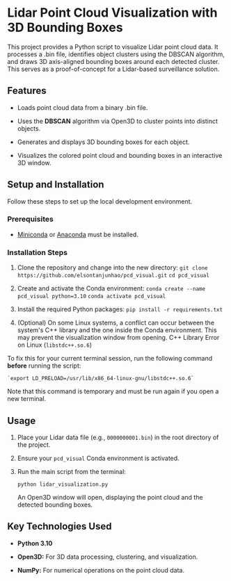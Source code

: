 # Lidar Point Cloud Visualization with 3D Bounding Boxes

This project provides a Python script to visualize Lidar point cloud data. It processes a .bin file, identifies object clusters using the DBSCAN algorithm, and draws 3D axis-aligned bounding boxes around each detected cluster. This serves as a proof-of-concept for a Lidar-based surveillance solution.

## Features

*   Loads point cloud data from a binary .bin file.
    
*   Uses the **DBSCAN** algorithm via Open3D to cluster points into distinct objects.
    
*   Generates and displays 3D bounding boxes for each object.
    
*   Visualizes the colored point cloud and bounding boxes in an interactive 3D window.
    

## Setup and Installation

Follow these steps to set up the local development environment.

### Prerequisites

*   [Miniconda](https://docs.conda.io/en/latest/miniconda.html "null") or [Anaconda](https://www.anaconda.com/products/distribution "null") must be installed.
    

### Installation Steps

1.  Clone the repository and change into the new directory: `git clone https://github.com/elsontanjunhao/pcd_visual.git` `cd pcd_visual`
    
2.  Create and activate the Conda environment: `conda create --name pcd_visual python=3.10` `conda activate pcd_visual`
    
3.  Install the required Python packages: `pip install -r requirements.txt`

4.  (Optional) On some Linux systems, a conflict can occur between the system's C++ library and the one inside the Conda environment. This may prevent the visualization window from opening. C++ Library Error on Linux (`libstdc++.so.6`)

To fix this for your current terminal session, run the following command **before** running the script:

    `export LD_PRELOAD=/usr/lib/x86_64-linux-gnu/libstdc++.so.6`

Note that this command is temporary and must be run again if you open a new terminal.

## Usage

1.  Place your Lidar data file (e.g., `0000000001.bin`) in the root directory of the project.
    
2.  Ensure your `pcd_visual` Conda environment is activated.
    
3.  Run the main script from the terminal:
    
        python lidar_visualization.py
        
    
    An Open3D window will open, displaying the point cloud and the detected bounding boxes.


## Key Technologies Used

*   **Python 3.10**
    
*   **Open3D:** For 3D data processing, clustering, and visualization.
    
*   **NumPy:** For numerical operations on the point cloud data.
